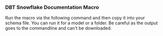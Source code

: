 
### DBT Snowflake Documentation Macro

Run the macro via the following command and then copy it into your schema file.  You can run it for a model or a folder.  Be careful as the output goes to the commandline and can't be downloaded.

